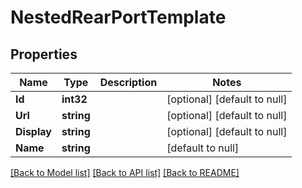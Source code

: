 # NestedRearPortTemplate

## Properties
Name | Type | Description | Notes
------------ | ------------- | ------------- | -------------
**Id** | **int32** |  | [optional] [default to null]
**Url** | **string** |  | [optional] [default to null]
**Display** | **string** |  | [optional] [default to null]
**Name** | **string** |  | [default to null]

[[Back to Model list]](../README.md#documentation-for-models) [[Back to API list]](../README.md#documentation-for-api-endpoints) [[Back to README]](../README.md)


